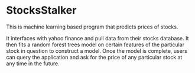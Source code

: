 # StocksStalker
This is machine learning based program that predicts prices of stocks.

It interfaces with yahoo finance and pull data from their stocks database. It then fits a random forest trees model on certain features of the particular stock in question to construct a model. Once the model is complete, users can query the application and ask for the price of any particular stock at any time in the future. 
